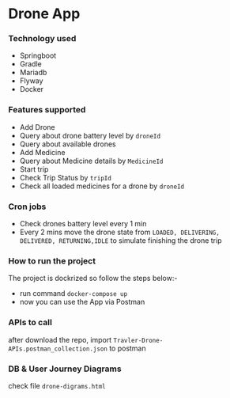# Drone App 

### Technology used
* Springboot
* Gradle
* Mariadb
* Flyway
* Docker

### Features supported
* Add Drone
* Query about drone battery level by ``droneId``
* Query about available drones
* Add Medicine
* Query about Medicine details by ``MedicineId``
* Start trip 
* Check Trip Status by ``tripId``
* Check all loaded medicines for a drone by ``droneId``

### Cron jobs
* Check drones battery level every 1 min
* Every 2 mins move the drone state from ```LOADED,
  DELIVERING,
  DELIVERED,
  RETURNING,IDLE``` to simulate finishing the drone trip
### How to run the project 

The project is dockrized so follow the steps below:-

* run command ``docker-compose up``
* now you can use the App via Postman

### APIs to call
after download the repo, import ``Travler-Drone-APIs.postman_collection.json`` to postman

### DB & User Journey Diagrams
check file ``drone-digrams.html`` 